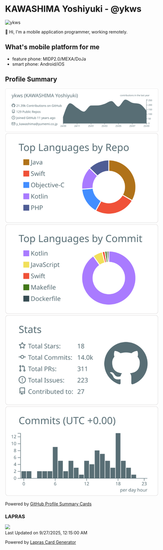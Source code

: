 # KAWASHIMA Yoshiyuki - @ykws

<p align="left"> <img src="https://komarev.com/ghpvc/?username=ykws" alt="ykws" /> </p>

:wave: Hi, I'm a mobile application programmer, working remotely.

## What's mobile platform for me
- feature phone: MIDP2.0/MEXA/DoJa
- smart phone: Android/iOS

## Profile Summary
[![](https://raw.githubusercontent.com/ykws/ykws/master/profile-summary-card-output/default/0-profile-details.svg)](https://github.com/vn7n24fzkq/github-profile-summary-cards)
[![](https://raw.githubusercontent.com/ykws/ykws/master/profile-summary-card-output/default/1-repos-per-language.svg)](https://github.com/vn7n24fzkq/github-profile-summary-cards) [![](https://raw.githubusercontent.com/ykws/ykws/master/profile-summary-card-output/default/2-most-commit-language.svg)](https://github.com/vn7n24fzkq/github-profile-summary-cards)
[![](https://raw.githubusercontent.com/ykws/ykws/master/profile-summary-card-output/default/3-stats.svg)](https://github.com/vn7n24fzkq/github-profile-summary-cards) [![](https://raw.githubusercontent.com/ykws/ykws/master/profile-summary-card-output/default/4-productive-time.svg)](https://github.com/vn7n24fzkq/github-profile-summary-cards)

Powered by [GitHub Profile Summary Cards](https://github.com/vn7n24fzkq/github-profile-summary-cards)

### LAPRAS
<!--START_SECTION:lapras-card-->
<a href="https://lapras.com/public/4CO6I1I" target="_blank" rel="noopener noreferrer"><img src="https://lapras-card-generator.vercel.app/api/svg?e=4.37&b=3.67&i=3.64&b1=%23020E27&b2=%230E5593&i1=%23030E21&i2=%231688BF&l=en" width="400" ></a>  
Last Updated on 9/27/2025, 12:15:00 AM
<!--END_SECTION:lapras-card-->

Powered by [Lapras Card Generator](https://github.com/marketplace/actions/lapras-card-readme)
